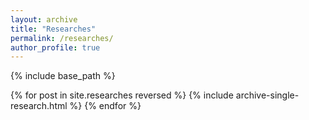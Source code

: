 ```yaml
---
layout: archive
title: "Researches"
permalink: /researches/
author_profile: true
---
```


{% include base_path %}

{% for post in site.researches reversed %}
  {% include archive-single-research.html %}
{% endfor %}
